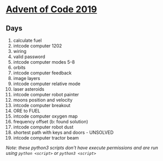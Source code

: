 # [Advent of Code 2019](https://adventofcode.com/2019)

## Days

1) calculate fuel
2) intcode computer 1202
3) wiring
4) valid password
5) intcode computer modes 5-8
7) orbits
7) intcode computer feedback
8) image layers
9) intcode computer relative mode
10) laser asteroids
11) intcode computer robot painter
12) moons position and velocity
13) intcode computer breakout
14) ORE to FUEL
15) intcode computer oxygen map
16) frequency offset (b: found solution)
17) intcode computer robot dust
18) shortest path with keys and doors - UNSOLVED
19) intcode computer tractor beam

*Note: these python3 scripts don't have execute permissions and are run using `python <script>` or `python3 <script>`*

